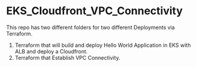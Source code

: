 # EKS_Cloudfront_VPC_Connectivity
This repo has two different folders for two different Deployments via Terraform.

1. Terraform that will build and deploy Hello World Application in EKS with ALB and deploy a Cloudfront.
2. Terraform that Establish VPC Connectivity.
